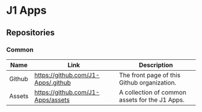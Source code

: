 # J1 Apps

## Repositories

### Common

| Name | Link | Description |
| -------- | ------- | ------- |
| Github | https://github.com/J1-Apps/.github | The front page of this Github organization. |
| Assets | https://github.com/J1-Apps/assets | A collection of common assets for the J1 Apps. |
